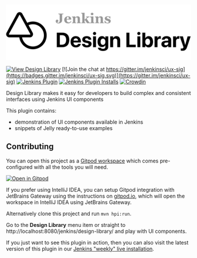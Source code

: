 <a href="https://weekly.ci.jenkins.io/design-library/">
  <img src="logo.svg" alt="Logo">
</a>

[![View Design Library](https://img.shields.io/badge/view-design_library-F2709C)](https://weekly.ci.jenkins.io/design-library)
[![Join the chat at https://gitter.im/jenkinsci/ux-sig](https://badges.gitter.im/jenkinsci/ux-sig.svg)](https://gitter.im/jenkinsci/ux-sig)
[![Jenkins Plugin](https://img.shields.io/jenkins/plugin/v/design-library.svg)](https://plugins.jenkins.io/design-library/)
[![Jenkins Plugin Installs](https://img.shields.io/jenkins/plugin/i/design-library.svg?color=blue)](https://plugins.jenkins.io/design-library/)
[![Crowdin](https://badges.crowdin.net/e/6332fe04e3c8d658f6df4f62cc70268b/localized.svg)](https://jenkins.crowdin.com/design-library-plugin)

Design Library makes it easy for developers to build complex and consistent interfaces using Jenkins UI components

This plugin contains:
- demonstration of UI components available in Jenkins
- snippets of Jelly ready-to-use examples

## Contributing

You can open this project as a [Gitpod workspace](https://www.gitpod.io/) which comes pre-configured with all the tools you will need.

[![Open in Gitpod](https://gitpod.io/button/open-in-gitpod.svg)](https://gitpod.io/#https://github.com/jenkinsci/design-library-plugin)

If you prefer using IntelliJ IDEA, you can setup Gitpod integration with JetBrains Gateway using the instructions on [gitpod.io](https://www.gitpod.io/docs/ides-and-editors/intellij), 
which will open the workspace in IntelliJ IDEA using JetBrains Gateway.

Alternatively clone this project and run `mvn hpi:run`.

Go to the **Design Library** menu item or straight to http://localhost:8080/jenkins/design-library/ and play with UI components.

If you just want to see this plugin in action, then you can also visit the latest version of this plugin in our [Jenkins "weekly" live installation](https://weekly.ci.jenkins.io/design-library/).
